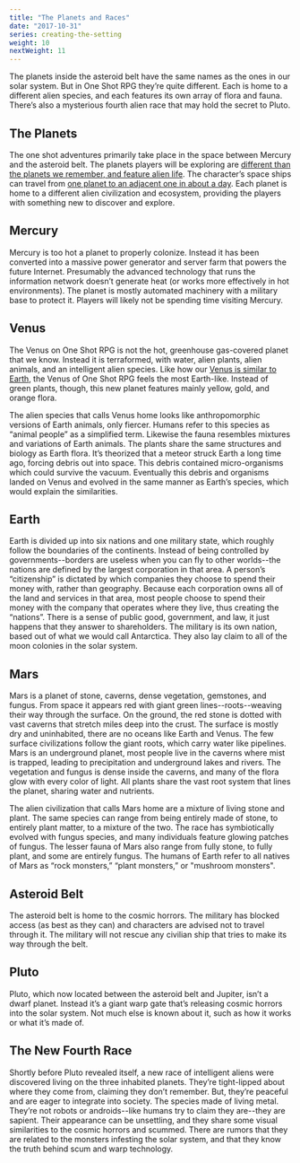 ```yaml
---
title: "The Planets and Races"
date: "2017-10-31"
series: creating-the-setting
weight: 10
nextWeight: 11
---
```


The planets inside the asteroid belt have the same names as the ones in our solar system. But in One Shot RPG they’re quite different. Each is home to a different alien species, and each features its own array of flora and fauna. There’s also a mysterious fourth alien race that may hold the secret to Pluto.<!--more-->

## The Planets
The one shot adventures primarily take place in the space between Mercury and the asteroid belt. The planets players will be exploring are [different than the planets we remember, and feature alien life](/blog/creating-the-setting/better-elevator-pitch/). The character’s space ships can travel from [one planet to an adjacent one in about a day](/blog/creating-the-setting/technology-and-the-military/). Each planet is home to a different alien civilization and ecosystem, providing the players with something new to discover and explore.

## Mercury
Mercury is too hot a planet to properly colonize. Instead it has been converted into a massive power generator and server farm that powers the future Internet. Presumably the advanced technology that runs the information network doesn’t generate heat (or works more effectively in hot environments). The planet is mostly automated machinery with a military base to protect it. Players will likely not be spending time visiting Mercury.

## Venus
The Venus on One Shot RPG is not the hot, greenhouse gas-covered planet that we know. Instead it is terraformed, with water, alien plants, alien animals, and an intelligent alien species. Like how our [Venus is similar to Earth](https://solarsystem.nasa.gov/planets/venus), the Venus of One Shot RPG feels the most Earth-like. Instead of green plants, though, this new planet features mainly yellow, gold, and orange flora.

The alien species that calls Venus home looks like anthropomorphic versions of Earth animals, only fiercer. Humans refer to this species as “animal people” as a simplified term. Likewise the fauna resembles mixtures and variations of Earth animals. The plants share the same structures and biology as Earth flora. It’s theorized that a meteor struck Earth a long time ago, forcing debris out into space. This debris contained micro-organisms which could survive the vacuum. Eventually this debris and organisms landed on Venus and evolved in the same manner as Earth’s species, which would explain the similarities.

## Earth
Earth is divided up into six nations and one military state, which roughly follow the boundaries of the continents. Instead of being controlled by governments--borders are useless when you can fly to other worlds--the nations are defined by the largest corporation in that area. A person’s “citizenship” is dictated by which companies they choose to spend their money with, rather than geography. Because each corporation owns all of the land and services in that area, most people choose to spend their money with the company that operates where they live, thus creating the “nations”. There is a sense of public good, government, and law, it just happens that they answer to shareholders. The military is its own nation, based out of what we would call Antarctica. They also lay claim to all of the moon colonies in the solar system.

## Mars
Mars is a planet of stone, caverns, dense vegetation, gemstones, and fungus. From space it appears red with giant green lines--roots--weaving their way through the surface. On the ground, the red stone is dotted with vast caverns that stretch miles deep into the crust. The surface is mostly dry and uninhabited, there are no oceans like Earth and Venus. The few surface civilizations follow the giant roots, which carry water like pipelines. Mars is an underground planet, most people live in the caverns where mist is trapped, leading to precipitation and underground lakes and rivers. The vegetation and fungus is dense inside the caverns, and many of the flora glow with every color of light. All plants share the vast root system that lines the planet, sharing water and nutrients.

The alien civilization that calls Mars home are a mixture of living stone and plant. The same species can range from being entirely made of stone, to entirely plant matter, to a mixture of the two. The race has symbiotically evolved with fungus species, and many individuals feature glowing patches of fungus. The lesser fauna of Mars also range from fully stone, to fully plant, and some are entirely fungus. The humans of Earth refer to all natives of Mars as “rock monsters,” “plant monsters,” or "mushroom monsters".

## Asteroid Belt
The asteroid belt is home to the cosmic horrors. The military has blocked access (as best as they can) and characters are advised not to travel through it. The military will not rescue any civilian ship that tries to make its way through the belt.

## Pluto
Pluto, which now located between the asteroid belt and Jupiter, isn’t a dwarf planet. Instead it’s a giant warp gate that’s releasing cosmic horrors into the solar system. Not much else is known about it, such as how it works or what it’s made of.

## The New Fourth Race
Shortly before Pluto revealed itself, a new race of intelligent aliens were discovered living on the three inhabited planets. They’re tight-lipped about where they come from, claiming they don’t remember. But, they’re peaceful and are eager to integrate into society. The species made of living metal. They’re not robots or androids--like humans try to claim they are--they are sapient. Their appearance can be unsettling, and they share some visual similarities to the cosmic horrors and scummed. There are rumors that they are related to the monsters infesting the solar system, and that they know the truth behind scum and warp technology.
